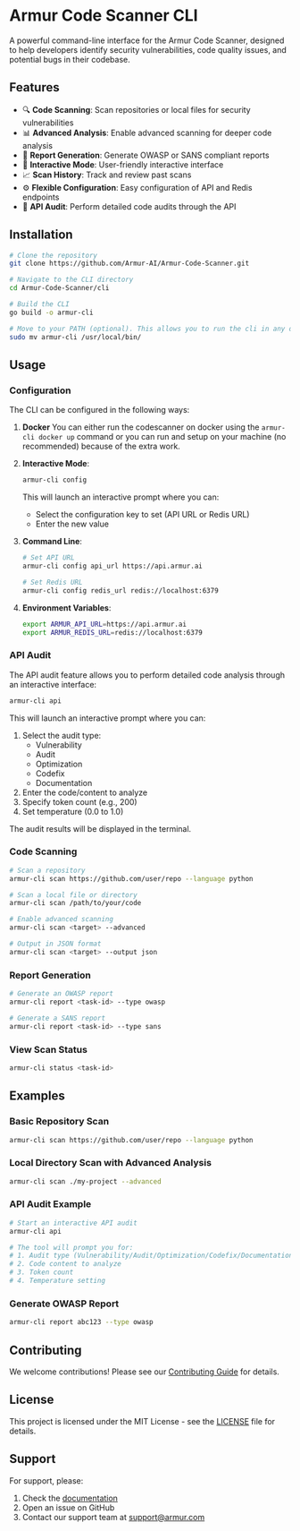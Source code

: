 # Armur Code Scanner CLI

A powerful command-line interface for the Armur Code Scanner, designed to help developers identify security vulnerabilities, code quality issues, and potential bugs in their codebase.

## Features

- 🔍 **Code Scanning**: Scan repositories or local files for security vulnerabilities
- 📊 **Advanced Analysis**: Enable advanced scanning for deeper code analysis
- 📝 **Report Generation**: Generate OWASP or SANS compliant reports
- 🔄 **Interactive Mode**: User-friendly interactive interface
- 📈 **Scan History**: Track and review past scans
- ⚙️ **Flexible Configuration**: Easy configuration of API and Redis endpoints
- 🔐 **API Audit**: Perform detailed code audits through the API

## Installation

```bash
# Clone the repository
git clone https://github.com/Armur-AI/Armur-Code-Scanner.git

# Navigate to the CLI directory
cd Armur-Code-Scanner/cli

# Build the CLI
go build -o armur-cli

# Move to your PATH (optional). This allows you to run the cli in any directory on your system
sudo mv armur-cli /usr/local/bin/
```

## Usage

### Configuration

The CLI can be configured in the following ways:

1. **Docker**
   You can either run the codescanner on docker using the `armur-cli docker up` command or you can run and setup on your machine (no recommended) because of the extra work.

2. **Interactive Mode**:

   ```bash
   armur-cli config
   ```

   This will launch an interactive prompt where you can:

   - Select the configuration key to set (API URL or Redis URL)
   - Enter the new value

3. **Command Line**:

   ```bash
   # Set API URL
   armur-cli config api_url https://api.armur.ai

   # Set Redis URL
   armur-cli config redis_url redis://localhost:6379
   ```

4. **Environment Variables**:

   ```bash
   export ARMUR_API_URL=https://api.armur.ai
   export ARMUR_REDIS_URL=redis://localhost:6379
   ```

### API Audit

The API audit feature allows you to perform detailed code analysis through an interactive interface:

```bash
armur-cli api
```

This will launch an interactive prompt where you can:

1. Select the audit type:
   - Vulnerability
   - Audit
   - Optimization
   - Codefix
   - Documentation
2. Enter the code/content to analyze
3. Specify token count (e.g., 200)
4. Set temperature (0.0 to 1.0)

The audit results will be displayed in the terminal.

### Code Scanning

```bash
# Scan a repository
armur-cli scan https://github.com/user/repo --language python

# Scan a local file or directory
armur-cli scan /path/to/your/code

# Enable advanced scanning
armur-cli scan <target> --advanced

# Output in JSON format
armur-cli scan <target> --output json
```

### Report Generation

```bash
# Generate an OWASP report
armur-cli report <task-id> --type owasp

# Generate a SANS report
armur-cli report <task-id> --type sans
```

### View Scan Status

```bash
armur-cli status <task-id>
```

## Examples

### Basic Repository Scan

```bash
armur-cli scan https://github.com/user/repo --language python
```

### Local Directory Scan with Advanced Analysis

```bash
armur-cli scan ./my-project --advanced
```

### API Audit Example

```bash
# Start an interactive API audit
armur-cli api

# The tool will prompt you for:
# 1. Audit type (Vulnerability/Audit/Optimization/Codefix/Documentation)
# 2. Code content to analyze
# 3. Token count
# 4. Temperature setting
```

### Generate OWASP Report

```bash
armur-cli report abc123 --type owasp
```

## Contributing

We welcome contributions! Please see our [Contributing Guide](CONTRIBUTING.md) for details.

## License

This project is licensed under the MIT License - see the [LICENSE](LICENSE) file for details.

## Support

For support, please:

1. Check the [documentation](docs/)
2. Open an issue on GitHub
3. Contact our support team at <support@armur.com>
